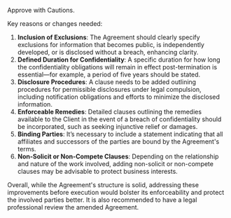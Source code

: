Approve with Cautions. 

Key reasons or changes needed:
1. **Inclusion of Exclusions**: The Agreement should clearly specify exclusions for information that becomes public, is independently developed, or is disclosed without a breach, enhancing clarity.
2. **Defined Duration for Confidentiality**: A specific duration for how long the confidentiality obligations will remain in effect post-termination is essential—for example, a period of five years should be stated.
3. **Disclosure Procedures**: A clause needs to be added outlining procedures for permissible disclosures under legal compulsion, including notification obligations and efforts to minimize the disclosed information.
4. **Enforceable Remedies**: Detailed clauses outlining the remedies available to the Client in the event of a breach of confidentiality should be incorporated, such as seeking injunctive relief or damages.
5. **Binding Parties**: It’s necessary to include a statement indicating that all affiliates and successors of the parties are bound by the Agreement's terms.
6. **Non-Solicit or Non-Compete Clauses**: Depending on the relationship and nature of the work involved, adding non-solicit or non-compete clauses may be advisable to protect business interests.

Overall, while the Agreement's structure is solid, addressing these improvements before execution would bolster its enforceability and protect the involved parties better. It is also recommended to have a legal professional review the amended Agreement.